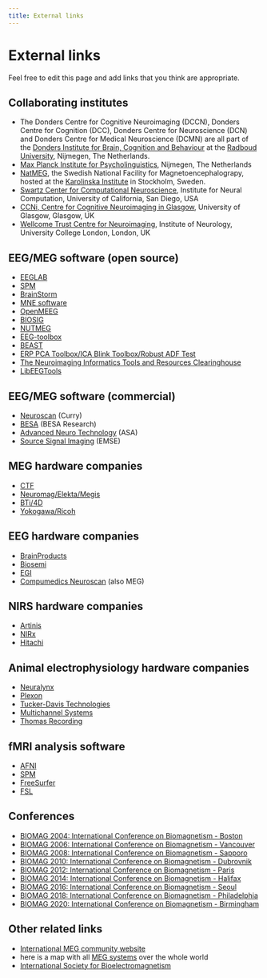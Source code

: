 ```yaml
---
title: External links
---
```


# External links

Feel free to edit this page and add links that you think are appropriate.

## Collaborating institutes

- The Donders Centre for Cognitive Neuroimaging (DCCN), Donders Centre for Cognition (DCC), Donders Centre for Neuroscience (DCN) and Donders Centre for Medical Neuroscience (DCMN) are all part of the [Donders Institute for Brain, Cognition and Behaviour](http://www.ru.nl/donders) at the [Radboud University](http://www.ru.nl), Nijmegen, The Netherlands.
- [Max Planck Institute for Psycholinguistics](http://www.mpi.nl), Nijmegen, The Netherlands
- [NatMEG](http://www.natmeg.se), the Swedish National Facility for Magnetoencephalograpy, hosted at the [Karolinska Institute](http://www.ki.se) in Stockholm, Sweden.
- [Swartz Center for Computational Neuroscience](http://sccn.ucsd.edu), Institute for Neural Computation, University of California, San Diego, USA
- [CCNi, Centre for Cognitive Neuroimaging in Glasgow](http://www.ccni.gla.ac.uk), University of Glasgow, Glasgow, UK
- [Wellcome Trust Centre for Neuroimaging](http://www.fil.ion.ucl.ac.uk/), Institute of Neurology, University College London, London, UK

## EEG/MEG software (open source)

- [EEGLAB](http://www.sccn.ucsd.edu/eeglab)
- [SPM](http://www.fil.ion.ucl.ac.uk/spm/)
- [BrainStorm](http://neuroimage.usc.edu/brainstorm)
- [MNE software](http://www.nmr.mgh.harvard.edu/martinos/userInfo/data/sofMNE.php)
- [OpenMEEG](https://openmeeg.github.io)
- [BIOSIG](http://biosig.sourceforge.net)
- [NUTMEG](http://nutmeg.berkeley.edu)
- [EEG-toolbox](http://eeg.sourceforge.net)
- [BEAST](http://www.columbia.edu/~cs2028/beast/beast.htm)
- [ERP PCA Toolbox/ICA Blink Toolbox/Robust ADF Test](http://homepage.mac.com/jdien07/)
- [The Neuroimaging Informatics Tools and Resources Clearinghouse](http://www.nitrc.org/)
- [LibEEGTools](http://libeegtools.sf.net)

## EEG/MEG software (commercial)

- [Neuroscan](http://www.neuro.com) (Curry)
- [BESA](http://www.besa.de) (BESA Research)
- [Advanced Neuro Technology](http://www.ant-software.nl) (ASA)
- [Source Signal Imaging](http://www.sourcesignal.com) (EMSE)

## MEG hardware companies

- [CTF](http://www.ctf.com)
- [Neuromag/Elekta/Megis](http://www.neuromag.com)
- [BTi/4D](http://www.4dneuroimaging.com)
- [Yokogawa/Ricoh](http://www.yokogawa.com/rd/pdf/TR/rd-tr-r00038-006.pdf)

## EEG hardware companies

- [BrainProducts](http://www.brainproducts.com)
- [Biosemi](http://www.biosemi.com)
- [EGI](http://www.egi.com)
- [Compumedics Neuroscan](https://compumedicsneuroscan.com/) (also MEG)

## NIRS hardware companies

- [Artinis](https://www.artinis.com)
- [NIRx](https://nirx.net)
- [Hitachi](http://www.hitachimed.com/products/OpticalTopography)

## Animal electrophysiology hardware companies

- [Neuralynx](https://neuralynx.com)
- [Plexon](https://plexon.com)
- [Tucker-Davis Technologies](https://www.tdt.com)
- [Multichannel Systems](https://www.multichannelsystems.com)
- [Thomas Recording](https://www.thomasrecording.com)

## fMRI analysis software

- [AFNI](http://afni.nimh.nih.gov/afni)
- [SPM](http://www.fil.ion.ucl.ac.uk/spm)
- [FreeSurfer](http://surfer.nmr.mgh.harvard.edu)
- [FSL](http://www.fmrib.ox.ac.uk/fsl)

## Conferences

- [BIOMAG 2004: International Conference on Biomagnetism - Boston](http://www.biomag2004.net)
- [BIOMAG 2006: International Conference on Biomagnetism - Vancouver](http://www.biomag2006.ca)
- [BIOMAG 2008: International Conference on Biomagnetism - Sapporo](http://www.biomag2008.org)
- [BIOMAG 2010: International Conference on Biomagnetism - Dubrovnik](http://www.biomag2010.org)
- [BIOMAG 2012: International Conference on Biomagnetism - Paris](http://www.biomag2012.org)
- [BIOMAG 2014: International Conference on Biomagnetism - Halifax](http://www.biomag2014.org)
- [BIOMAG 2016: International Conference on Biomagnetism - Seoul](http://www.biomag2016.org)
- [BIOMAG 2018: International Conference on Biomagnetism - Philadelphia](http://www.biomag2018.org)
- [BIOMAG 2020: International Conference on Biomagnetism - Birmingham](http://www.biomag2020.org)

## Other related links

- [International MEG community website](http://megcommunity.org/)
- here is a map with all [MEG systems](http://tinyurl.com/megsystems) over the whole world
- [International Society for Bioelectromagnetism](http://www.isbem.org)
